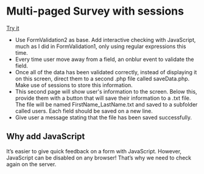 # Multi-paged Survey with sessions
<p><a href="http://lianxiao.dev.fast.sheridanc.on.ca/xiaoyu/SurveyWithSessions/index.php">Try it</a></p>
<ul>
  <li>Use FormValidation2 as base. Add interactive checking with JavaScript, much as I did in FormValidation1, only using regular expressions this time.</li>
  <li>Every time user move away from a field, an onblur event to validate the field.</li>
  <li>Once all of the data has been validated correctly, instead of displaying it on this screen, direct them to a second .php file called saveData.php. Make use of sessions to store this information.</li>
  <li>This second page will show user's information to the screen. Below this, provide them with a button that will save their information to a .txt file. The file will be named FirstName_LastName.txt and saved to a subfolder called users. Each field should be saved on a new line.</li>
  <li>Give user a message stating that the file has been saved successfully.</li>
</ul>
<h2>Why add JavaScript</h2>
<p>It’s easier to give quick feedback on a form with JavaScript. However, JavaScript can be disabled on any browser! That’s why we need to check again on the server.</p>
